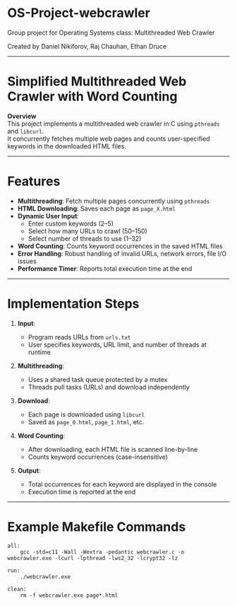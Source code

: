 # OS-Project-webcrawler

Group project for Operating Systems class: Multithreaded Web Crawler

Created by Daniel Nikiforov, Raj Chauhan, Ethan Druce  

---

# Simplified Multithreaded Web Crawler with Word Counting

**Overview**  
This project implements a multithreaded web crawler in C using `pthreads` and `libcurl`.  
It concurrently fetches multiple web pages and counts user-specified keywords in the downloaded HTML files.

---

# Features

- **Multithreading**: Fetch multiple pages concurrently using `pthreads`
- **HTML Downloading**: Saves each page as `page_X.html`
- **Dynamic User Input**: 
  - Enter custom keywords (2–5)
  - Select how many URLs to crawl (50–150)
  - Select number of threads to use (1–32)
- **Word Counting**: Counts keyword occurrences in the saved HTML files
- **Error Handling**: Robust handling of invalid URLs, network errors, file I/O issues
- **Performance Timer**: Reports total execution time at the end

---

# Implementation Steps

1. **Input**:  
   - Program reads URLs from `urls.txt`
   - User specifies keywords, URL limit, and number of threads at runtime

2. **Multithreading**:  
   - Uses a shared task queue protected by a mutex
   - Threads pull tasks (URLs) and download independently

3. **Download**:  
   - Each page is downloaded using `libcurl`
   - Saved as `page_0.html`, `page_1.html`, etc.

4. **Word Counting**:  
   - After downloading, each HTML file is scanned line-by-line
   - Counts keyword occurrences (case-insensitive)

5. **Output**:  
   - Total occurrences for each keyword are displayed in the console
   - Execution time is reported at the end

---

# Example Makefile Commands

```make
all:
	gcc -std=c11 -Wall -Wextra -pedantic webcrawler.c -o webcrawler.exe -lcurl -lpthread -lws2_32 -lcrypt32 -lz

run:
	./webcrawler.exe

clean:
	rm -f webcrawler.exe page*.html
